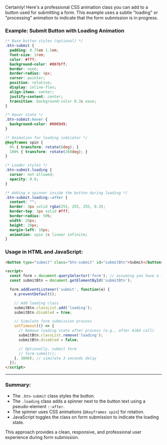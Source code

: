 Certainly! Here's a professional CSS animation class you can add to a button used for submitting a form. This example uses a subtle "loading" or "processing" animation to indicate that the form submission is in progress.

### Example: Submit Button with Loading Animation

```css
/* Base button styles (optional) */
.btn-submit {
  padding: 0.75em 1.5em;
  font-size: 1rem;
  color: #fff;
  background-color: #007bff;
  border: none;
  border-radius: 4px;
  cursor: pointer;
  position: relative;
  display: inline-flex;
  align-items: center;
  justify-content: center;
  transition: background-color 0.3s ease;
}

/* Hover state */
.btn-submit:hover {
  background-color: #0069d9;
}

/* Animation for loading indicator */
@keyframes spin {
  0% { transform: rotate(0deg); }
  100% { transform: rotate(360deg); }
}

/* Loader styles */
.btn-submit.loading {
  cursor: not-allowed;
  opacity: 0.8;
}

/* Adding a spinner inside the button during loading */
.btn-submit.loading::after {
  content: "";
  border: 3px solid rgba(255, 255, 255, 0.3);
  border-top: 3px solid #fff;
  border-radius: 50%;
  width: 20px;
  height: 20px;
  margin-left: 10px;
  animation: spin 1s linear infinite;
}
```

### Usage in HTML and JavaScript:

```html
<button type="submit" class="btn-submit" id="submitBtn">Submit</button>

<script>
  const form = document.querySelector('form'); // assuming you have a form
  const submitBtn = document.getElementById('submitBtn');

  form.addEventListener('submit', function(e) {
    e.preventDefault();

    // Add loading class
    submitBtn.classList.add('loading');
    submitBtn.disabled = true;

    // Simulate form submission process
    setTimeout(() => {
      // Remove loading state after process (e.g., after AJAX call)
      submitBtn.classList.remove('loading');
      submitBtn.disabled = false;

      // Optionally, submit form
      // form.submit();
    }, 3000); // simulate 3 seconds delay
  });
</script>
```

---

### Summary:
- The `.btn-submit` class styles the button.
- The `.loading` class adds a spinner next to the button text using a pseudo-element `::after`.
- The spinner uses CSS animations (`@keyframes spin`) for rotation.
- JavaScript toggles the class on form submission to indicate the loading state.

This approach provides a clean, responsive, and professional user experience during form submission.